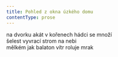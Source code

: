 ```yaml
---
title: Pohled z okna úzkého domu
contentType: prose
---
```


na dvorku akát v kořenech hádci se množí  
šelest vyvrací strom na nebi  
mělkém jak balaton vítr roluje mrak
